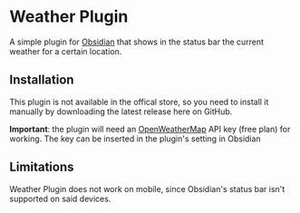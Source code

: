 # Weather Plugin
A simple plugin for [Obsidian](https://obsidian.md) that shows in the status bar the current weather for a certain location.


## Installation
This plugin is not available in the offical store, so you need to install it manually by downloading the latest release here on GitHub.

**Important**: the plugin will need an [OpenWeatherMap](https://openweathermap.org) API key (free plan) for working. The key can be inserted in the plugin's setting in Obsidian

## Limitations
Weather Plugin does not work on mobile, since Obsidian's status bar isn't supported on said devices.